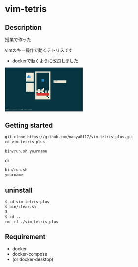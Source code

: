 # vim-tetris
## Description
授業で作った

vimのキー操作で動くテトリスです
- dockerで動くように改良しました

<img src="https://github.com/naoya0117/vim-tetris/blob/image/tetris.png?raw=true" width="50%">

## Getting started

```
git clone https://github.com/naoya0117/vim-tetris-plus.git
cd vim-tetris-plus
```
```
bin/run.sh yourname
```
or 
```
bin/run.sh
yourname
```
## uninstall
```
$ cd vim-tetris-plus
$ bin/clear.sh
3
$ cd ..
rm -rf ./vim-tetris-plus
```



## Requirement
- docker
- docker-compose
- (or docker-desktop)
